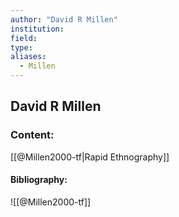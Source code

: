 ```yaml
---
author: "David R Millen"
institution:
field:
type:
aliases:
  - Millen
---
```


## David R Millen

### Content:
[[@Millen2000-tf|Rapid Ethnography]]

#### Bibliography:

![[@Millen2000-tf]]